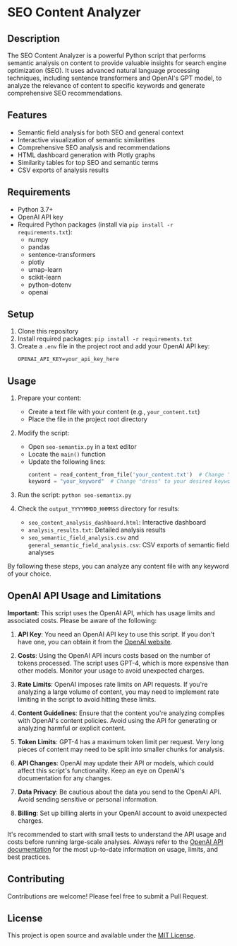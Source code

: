 # SEO Content Analyzer

## Description

The SEO Content Analyzer is a powerful Python script that performs semantic analysis on content to provide valuable insights for search engine optimization (SEO). It uses advanced natural language processing techniques, including sentence transformers and OpenAI's GPT model, to analyze the relevance of content to specific keywords and generate comprehensive SEO recommendations.

## Features

- Semantic field analysis for both SEO and general context
- Interactive visualization of semantic similarities
- Comprehensive SEO analysis and recommendations
- HTML dashboard generation with Plotly graphs
- Similarity tables for top SEO and semantic terms
- CSV exports of analysis results

## Requirements

- Python 3.7+
- OpenAI API key
- Required Python packages (install via `pip install -r requirements.txt`):
  - numpy
  - pandas
  - sentence-transformers
  - plotly
  - umap-learn
  - scikit-learn
  - python-dotenv
  - openai

## Setup

1. Clone this repository
2. Install required packages: `pip install -r requirements.txt`
3. Create a `.env` file in the project root and add your OpenAI API key:
   ```
   OPENAI_API_KEY=your_api_key_here
   ```

## Usage

1. Prepare your content:
   - Create a text file with your content (e.g., `your_content.txt`)
   - Place the file in the project root directory

2. Modify the script:
   - Open `seo-semantix.py` in a text editor
   - Locate the `main()` function
   - Update the following lines:
     ```python
     content = read_content_from_file('your_content.txt')  # Change 'dress.txt' to your file name
     keyword = "your_keyword"  # Change "dress" to your desired keyword
     ```

3. Run the script: `python seo-semantix.py`

4. Check the `output_YYYYMMDD_HHMMSS` directory for results:
   - `seo_content_analysis_dashboard.html`: Interactive dashboard
   - `analysis_results.txt`: Detailed analysis results
   - `seo_semantic_field_analysis.csv` and `general_semantic_field_analysis.csv`: CSV exports of semantic field analyses

By following these steps, you can analyze any content file with any keyword of your choice.

## OpenAI API Usage and Limitations

**Important:** This script uses the OpenAI API, which has usage limits and associated costs. Please be aware of the following:

1. **API Key**: You need an OpenAI API key to use this script. If you don't have one, you can obtain it from the [OpenAI website](https://openai.com).

2. **Costs**: Using the OpenAI API incurs costs based on the number of tokens processed. The script uses GPT-4, which is more expensive than other models. Monitor your usage to avoid unexpected charges.

3. **Rate Limits**: OpenAI imposes rate limits on API requests. If you're analyzing a large volume of content, you may need to implement rate limiting in the script to avoid hitting these limits.

4. **Content Guidelines**: Ensure that the content you're analyzing complies with OpenAI's content policies. Avoid using the API for generating or analyzing harmful or explicit content.

5. **Token Limits**: GPT-4 has a maximum token limit per request. Very long pieces of content may need to be split into smaller chunks for analysis.

6. **API Changes**: OpenAI may update their API or models, which could affect this script's functionality. Keep an eye on OpenAI's documentation for any changes.

7. **Data Privacy**: Be cautious about the data you send to the OpenAI API. Avoid sending sensitive or personal information.

8. **Billing**: Set up billing alerts in your OpenAI account to avoid unexpected charges.

It's recommended to start with small tests to understand the API usage and costs before running large-scale analyses. Always refer to the [OpenAI API documentation](https://platform.openai.com/docs/introduction) for the most up-to-date information on usage, limits, and best practices.

## Contributing

Contributions are welcome! Please feel free to submit a Pull Request.

## License

This project is open source and available under the [MIT License](LICENSE).
